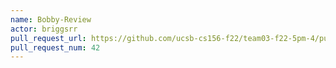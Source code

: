 ```yaml
---
name: Bobby-Review
actor: briggsrr
pull_request_url: https://github.com/ucsb-cs156-f22/team03-f22-5pm-4/pull/42
pull_request_num: 42
---
```

